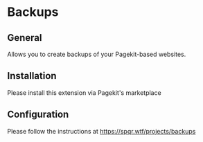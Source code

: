 # Backups

## General
Allows you to create backups of your Pagekit-based websites.

## Installation
Please install this extension via Pagekit's marketplace

## Configuration
Please follow the instructions at https://spqr.wtf/projects/backups